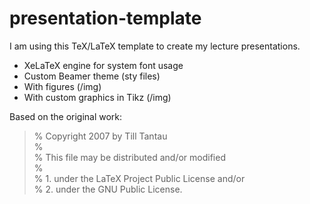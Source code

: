 # presentation-template
I am using this TeX/LaTeX template to create my lecture presentations.

- XeLaTeX engine for system font usage
- Custom Beamer theme (sty files)
- With figures (/img)
- With custom graphics in Tikz (/img)

Based on the original work:

> % Copyright 2007 by Till Tantau  
> %  
> % This file may be distributed and/or modified  
> %  
> % 1. under the LaTeX Project Public License and/or  
> % 2. under the GNU Public License.  
